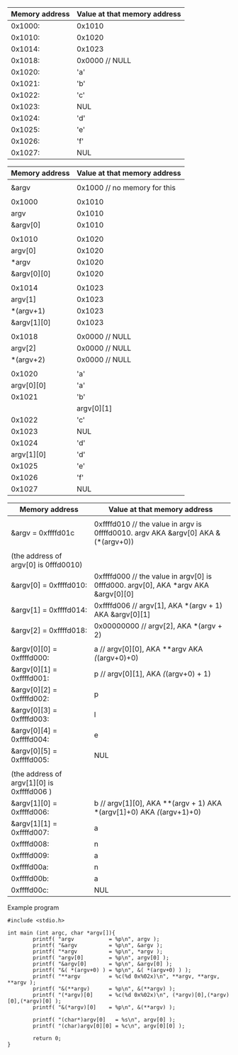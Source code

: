 

| Memory address|    Value at that memory address|
|-----|----|
|0x1000:            | 0x1010                        |
|0x1010:            | 0x1020                        |
|0x1014:            | 0x1023                        |
|0x1018:            | 0x0000 // NULL                |
|0x1020:            | 'a'                           |
|0x1021:            | 'b'                           |
|0x1022:            | 'c'                           |
|0x1023:            | NUL                           |
|0x1024:            | 'd'                           |
|0x1025:            | 'e'                           |
|0x1026:            | 'f'                           |
|0x1027:            | NUL                           |




| Memory address|    Value at that memory address|
|-----|----|
| | |
|&argv              | 0x1000  // no memory for this |
| | |
|0x1000            | 0x1010                        |
|argv               | 0x1010                        |
|&argv[0]           | 0x1010                        |
| | |
|0x1010            | 0x1020                        |
|argv[0]            | 0x1020                        |
|*argv              | 0x1020                        |
|&argv[0][0]        | 0x1020                        |
| | |                                               
|0x1014            | 0x1023                        |
|argv[1]            | 0x1023                        |
|*(argv+1)          | 0x1023                        |
|&argv[1][0]        | 0x1023                        |
| | |                                               
|0x1018            | 0x0000 // NULL                |
|argv[2]            | 0x0000 // NULL                |
|*(argv+2)          | 0x0000 // NULL                |
| | |                                               
|0x1020            | 'a'                           |
|argv[0][0]         | 'a'                           |
|0x1021            | 'b'                           |
||argv[0][1]        |  'b'                          |
|0x1022            | 'c'                           |
|0x1023            | NUL                           |
|0x1024            | 'd'                           |
|argv[1][0]         | 'd'                           |
|0x1025            | 'e'                           |
|0x1026            | 'f'                           |
|0x1027            | NUL                           |


| Memory address|    Value at that memory address|
|-----|----|
| | |
|&argv = 0xffffd01c | 0xffffd010  // the value in argv is 0ffffd0010.  argv  AKA  &argv[0]  AKA  &(*(argv+0)) |
| | |
|(the address of argv[0] is 0fffd0010)| |
|&argv[0] = 0xffffd010: |0xffffd000 // the value in argv[0] is 0fffd000.   argv[0], AKA *argv       AKA  &argv[0][0]   |
|&argv[1] = 0xffffd014: |0xffffd006 // argv[1], AKA *(argv + 1) AKA  &argv[0][1]|
|&argv[2] = 0xffffd018: |0x00000000 // argv[2], AKA *(argv + 2)|
| | |
|&argv[0][0] = 0xffffd000: |a // argv[0][0], AKA **argv    AKA  *(*(argv+0)+0)  |
|&argv[0][1] = 0xffffd001: |p // argv[0][1], AKA *(*(argv+0) + 1)|
|&argv[0][2] = 0xffffd002: |p|
|&argv[0][3] = 0xffffd003: |l|
|&argv[0][4] = 0xffffd004: |e|
|&argv[0][5] = 0xffffd005: |NUL|
| | |
|(the address of argv[1][0] is 0xffffd006 )| |
|&argv[1][0] = 0xffffd006: |b // argv[1][0], AKA **(argv + 1)  AKA   *(argv[1]+0)  AKA   *(*(argv+1)+0)  |
|&argv[1][1] = 0xffffd007: |a   |
|0xffffd008:| n      |
|0xffffd009:| a     |
|0xffffd00a:| n     |
|0xffffd00b:| a     |
|0xffffd00c:| NUL  |


Example program
```
#include <stdio.h>
 
int main (int argc, char *argv[]){
        printf( "argv           = %p\n", argv );
        printf( "&argv          = %p\n", &argv );
        printf( "*argv          = %p\n", *argv );
        printf( "argv[0]        = %p\n", argv[0] );
        printf( "&argv[0]       = %p\n", &argv[0] );
        printf( "&( *(argv+0) ) = %p\n", &( *(argv+0) ) );
        printf( "**argv         = %c(%d 0x%02x)\n", **argv, **argv, **argv );
        printf( "&(**argv)      = %p\n", &(**argv) );
        printf( "(*argv)[0]     = %c(%d 0x%02x)\n", (*argv)[0],(*argv)[0],(*argv)[0] );
        printf( "&(*argv)[0]    = %p\n", &(**argv) );
 
        printf( "(char*)argv[0]   = %s\n", argv[0] );
        printf( "(char)argv[0][0] = %c\n", argv[0][0] );
 
        return 0;
}
```
